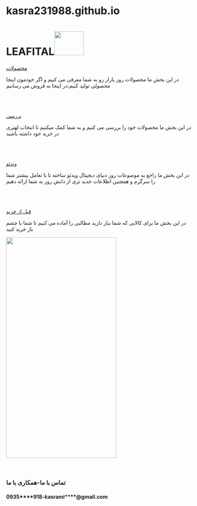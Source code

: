 # kasra231988.github.io
<!DOCTYPE html>
<html lang="en">
<head>
    <link rel="stylesheet" href="LEAFITALdisign.css">
    <meta charset="UTF-8">
    <meta name="viewport" content="width=device-width, initial-scale=1.0">
    <title>بررسی محصولات دیجیتال،منو</title>
</head>
<body>
    <h1><b>LEAFITAL</b><img src="c:\Users\asus\Pictures\screenshot.png" width="80px" height="65px" alt=""></h1>
    <a href="https://www.gsmarena.com">محصولات</a>
    <br>
    <P>در این بخش ما محصولات روز بازار رو به شما معرفی می کنیم و اگر خودمون اینجا محصولی تولید کنیم،در اینجا به قروش می رسانیم</P>
    <br>
    <br>
    <br>
    <a href="https://www.gsmarena.com">بررسی</a>
    <br>
    <p>در این بخش ما محصولات خود را بررسی می کنیم و به شما کمک میکنیم تا انتخاب لهتری در خرید خود داشته باشید</p>
    <br>
    <br>
    <br>
    <a href="https://gsmarena.com">ویدئو</a>
    <br>
    <p>در ابن بخش ما راجع به موصوعات روز دنیای دیجیتال ویدئو ساخته تا با تعامل بیشتر شما را سرگرم و همچنین اطلاعات جدید تری از دانش روز به شما ارائه دهیم</p>
    <br>
    <br>
    <br>
    <a href="https://www.gsmarena.com">قبل از خرید</a>
    <br>
    <p>در این بخش ما برای کالایی که شما نیاز دارید مطالبی را آماده می کنیم تا شما با چشم باز خرید کنید</p>
    <img src="https://files.virgool.io/upload/users/39188/posts/lncxlf92dawk/a4q3ullmph45.jpeg" width="300"height="600">
    <br>
    <br>
    <br>
    <h3>تماس با ما-همکاری با ما</h3>
    <h4>0935****918-kasrami****@gmail.com</h4>
    
</body>
</html>
